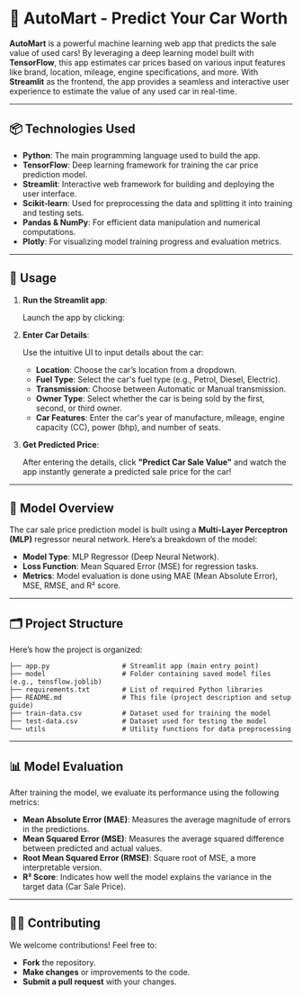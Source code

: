 # 🚗 AutoMart - Predict Your Car Worth

**AutoMart** is a powerful machine learning web app that predicts the sale value of used cars! By leveraging a deep learning model built with **TensorFlow**, this app estimates car prices based on various input features like brand, location, mileage, engine specifications, and more. With **Streamlit** as the frontend, the app provides a seamless and interactive user experience to estimate the value of any used car in real-time.

---

## 📦 **Technologies Used**

- **Python**: The main programming language used to build the app.
- **TensorFlow**: Deep learning framework for training the car price prediction model.
- **Streamlit**: Interactive web framework for building and deploying the user interface.
- **Scikit-learn**: Used for preprocessing the data and splitting it into training and testing sets.
- **Pandas & NumPy**: For efficient data manipulation and numerical computations.
- **Plotly**: For visualizing model training progress and evaluation metrics.

---


## 🚀 **Usage**

1. **Run the Streamlit app**:

   Launch the app by clicking:

   
2. **Enter Car Details**:

   Use the intuitive UI to input details about the car:
   - **Location**: Choose the car’s location from a dropdown.
   - **Fuel Type**: Select the car's fuel type (e.g., Petrol, Diesel, Electric).
   - **Transmission**: Choose between Automatic or Manual transmission.
   - **Owner Type**: Select whether the car is being sold by the first, second, or third owner.
   - **Car Features**: Enter the car's year of manufacture, mileage, engine capacity (CC), power (bhp), and number of seats.

3. **Get Predicted Price**:

   After entering the details, click **"Predict Car Sale Value"** and watch the app instantly generate a predicted sale price for the car!

---


## 🔧 **Model Overview**

The car sale price prediction model is built using a **Multi-Layer Perceptron (MLP)** regressor neural network. Here’s a breakdown of the model:

- **Model Type**: MLP Regressor (Deep Neural Network).
- **Loss Function**: Mean Squared Error (MSE) for regression tasks.
- **Metrics**: Model evaluation is done using MAE (Mean Absolute Error), MSE, RMSE, and R² score.

---

## 🗂️ **Project Structure**

Here’s how the project is organized:

```
├── app.py                  # Streamlit app (main entry point)
├── model                   # Folder containing saved model files (e.g., tensflow.joblib)
├── requirements.txt        # List of required Python libraries
├── README.md               # This file (project description and setup guide)
├── train-data.csv          # Dataset used for training the model
├── test-data.csv           # Dataset used for testing the model
└── utils                   # Utility functions for data preprocessing
```

---

## 📊 **Model Evaluation**

After training the model, we evaluate its performance using the following metrics:

- **Mean Absolute Error (MAE)**: Measures the average magnitude of errors in the predictions.
- **Mean Squared Error (MSE)**: Measures the average squared difference between predicted and actual values.
- **Root Mean Squared Error (RMSE)**: Square root of MSE, a more interpretable version.
- **R² Score**: Indicates how well the model explains the variance in the target data (Car Sale Price).

---

## 🧑‍💻 **Contributing**

We welcome contributions! Feel free to:
- **Fork** the repository.
- **Make changes** or improvements to the code.
- **Submit a pull request** with your changes.
